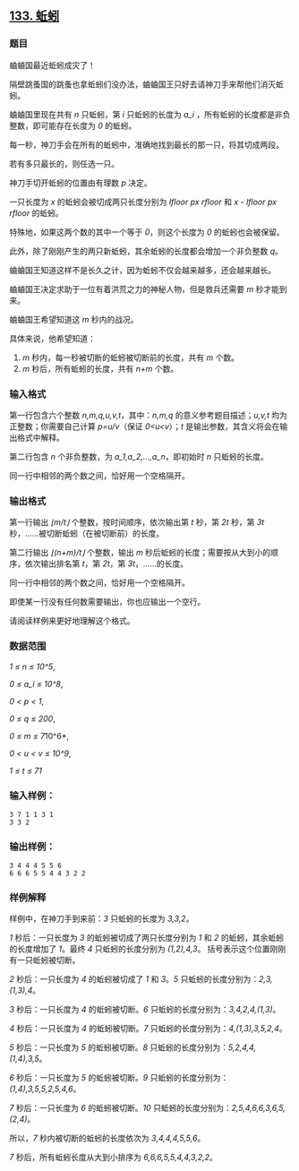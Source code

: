 ## [133. 蚯蚓](https://www.acwing.com/problem/content/135/)

### 题目

蛐蛐国最近蚯蚓成灾了！

隔壁跳蚤国的跳蚤也拿蚯蚓们没办法，蛐蛐国王只好去请神刀手来帮他们消灭蚯蚓。

蛐蛐国里现在共有 *n* 只蚯蚓，第 *i* 只蚯蚓的长度为 *a_i* ，所有蚯蚓的长度都是非负整数，即可能存在长度为 *0* 的蚯蚓。

每一秒，神刀手会在所有的蚯蚓中，准确地找到最长的那一只，将其切成两段。

若有多只最长的，则任选一只。

神刀手切开蚯蚓的位置由有理数 *p* 决定。

一只长度为 *x* 的蚯蚓会被切成两只长度分别为 *lfloor px rfloor* 和 *x - lfloor px rfloor* 的蚯蚓。

特殊地，如果这两个数的其中一个等于 *0*，则这个长度为 *0* 的蚯蚓也会被保留。

此外，除了刚刚产生的两只新蚯蚓，其余蚯蚓的长度都会增加一个非负整数 *q*。

蛐蛐国王知道这样不是长久之计，因为蚯蚓不仅会越来越多，还会越来越长。

蛐蛐国王决定求助于一位有着洪荒之力的神秘人物，但是救兵还需要 *m* 秒才能到来。

蛐蛐国王希望知道这 *m* 秒内的战况。

具体来说，他希望知道：

1. *m* 秒内，每一秒被切断的蚯蚓被切断前的长度，共有 *m* 个数。
2. *m* 秒后，所有蚯蚓的长度，共有 *n+m* 个数。

### 输入格式

第一行包含六个整数 *n,m,q,u,v,t*，其中：*n,m,q* 的意义参考题目描述；*u,v,t* 均为正整数；你需要自己计算 *p=u/v*（保证 *0<u<v*）；*t* 是输出参数，其含义将会在输出格式中解释。

第二行包含 *n* 个非负整数，为 *a_1,a_2,…,a_n*，即初始时 *n* 只蚯蚓的长度。

同一行中相邻的两个数之间，恰好用一个空格隔开。

### 输出格式

第一行输出 *⌊m/t⌋* 个整数，按时间顺序，依次输出第 *t* 秒，第 *2t* 秒，第 *3t* 秒，……被切断蚯蚓（在被切断前）的长度。

第二行输出 *⌊(n+m)/t⌋* 个整数，输出 *m* 秒后蚯蚓的长度；需要按从大到小的顺序，依次输出排名第 *t*，第 *2t*，第 *3t*，……的长度。

同一行中相邻的两个数之间，恰好用一个空格隔开。

即使某一行没有任何数需要输出，你也应输出一个空行。

请阅读样例来更好地理解这个格式。

### 数据范围

*1 ≤ n ≤ 10^5*,

*0 ≤ a_i ≤ 10^8*,

*0 < p < 1*,

*0 ≤ q ≤ 200*,

*0 ≤ m ≤ 7*10^6*,

*0 < u < v ≤ 10^9*,

*1 ≤ t ≤ 71*

### 输入样例：

```
3 7 1 1 3 1
3 3 2
```

### 输出样例：

```
3 4 4 4 5 5 6
6 6 6 5 5 4 4 3 2 2
```

### 样例解释

样例中，在神刀手到来前：*3* 只蚯蚓的长度为 *3,3,2*。

*1* 秒后：一只长度为 *3* 的蚯蚓被切成了两只长度分别为 *1* 和 *2* 的蚯蚓，其余蚯蚓的长度增加了 *1*。最终 *4* 只蚯蚓的长度分别为 *(1,2),4,3*。 括号表示这个位置刚刚有一只蚯蚓被切断。

*2* 秒后：一只长度为 *4* 的蚯蚓被切成了 *1* 和 *3*。*5* 只蚯蚓的长度分别为：*2,3,(1,3),4*。

*3* 秒后：一只长度为 *4* 的蚯蚓被切断。*6* 只蚯蚓的长度分别为：*3,4,2,4,(1,3)*。

*4* 秒后：一只长度为 *4* 的蚯蚓被切断。*7* 只蚯蚓的长度分别为：*4,(1,3),3,5,2,4*。

*5* 秒后：一只长度为 *5* 的蚯蚓被切断。*8* 只蚯蚓的长度分别为：*5,2,4,4,(1,4),3,5*。

*6* 秒后：一只长度为 *5* 的蚯蚓被切断。*9* 只蚯蚓的长度分别为：*(1,4),3,5,5,2,5,4,6*。

*7* 秒后：一只长度为 *6* 的蚯蚓被切断。*10* 只蚯蚓的长度分别为：*2,5,4,6,6,3,6,5,(2,4)*。

所以，*7* 秒内被切断的蚯蚓的长度依次为 *3,4,4,4,5,5,6*。

*7* 秒后，所有蚯蚓长度从大到小排序为 *6,6,6,5,5,4,4,3,2,2*。
